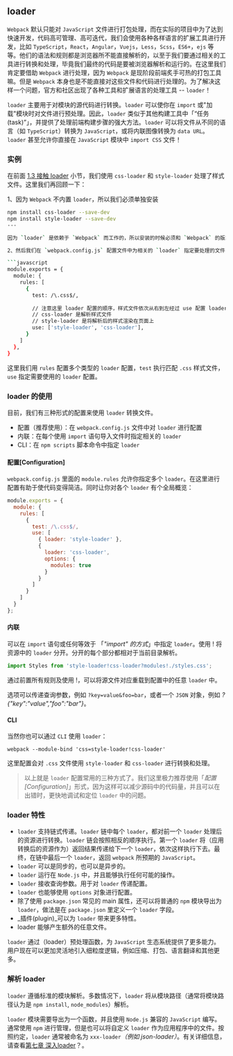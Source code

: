 ## loader

`Webpack` 默认只能对 `JavaScript` 文件进行打包处理，而在实际的项目中为了达到快速开发，代码高可管理、高可迭代，我们会使用各种各样语言的扩展工具进行开发，比如 `TypeScript`，`React`，`Angular`，`Vuejs`，`Less`，`Scss`，`ES6+`，`ejs` 等等。他们的语法和规则都是浏览器所不能直接解析的，以至于我们要通过相关的工具进行转换和处理，毕竟我们最终的代码是要被浏览器解析和运行的。在这里我们肯定要借助 `Webpack` 进行处理，因为 `Webpack` 是现阶段前端炙手可热的打包工具嘛。但是 `Webpack` 本身也是不能直接对这些文件和代码进行处理的。为了解决这样一个问题，官方和社区出现了各种工具和扩展语言的处理工具 -- `loader`！

`loader` 主要用于对模块的源代码进行转换。`loader` 可以使你在 `import` 或"加载"模块时对文件进行预处理。因此，`loader` 类似于其他构建工具中「“任务(task)”」，并提供了处理前端构建步骤的强大方法。`loader` 可以将文件从不同的语言（如 `TypeScript`）转换为 `JavaScript`，或将内联图像转换为 `data URL`。`loader` 甚至允许你直接在 `JavaScript` 模块中 `import CSS` 文件！

### 实例

在前面 [1.3 接触 loader](/di-yi-zhang-ru-men-pei-zhi/13-jie-hong-loader.md) 小节，我们使用 `css-loader` 和 `style-loader` 处理了样式文件。这里我们再回顾一下：

1、因为 `Webpack` 不内置 `loader`，所以我们必须单独安装

```bash
npm install css-loader --save-dev
npm install style-loader --save-dev
···

因为 `loader` 是依赖于 `Webpack` 而工作的，所以安装的时候必须和 `Webpack` 的版本匹配，否则可能在打包过程中会报错退出。

2、然后我们在 `webpack.config.js` 配置文件中为相关的 `loader` 指定要处理的文件

```javascript
module.exports = {
  module: {
    rules: [
      {
        test: /\.css$/,
        
        // 注意这里 loader 配置的顺序，样式文件依次从右到左经过 use 配置 loader 的处理
        // css-loader 是解析样式文件
        // style-loader 是将解析后的样式渲染在页面上
        use: ['style-loader', 'css-loader'],
      }
    ]
  },
}
```

这里我们用 `rules` 配置多个类型的 `loader` 配置，`test` 执行匹配 `.css` 样式文件，`use` 指定需要使用的 `loader` 配置。

### loader 的使用

目前，我们有三种形式的配置来使用 `loader` 转换文件。

- 配置（推荐使用）：在 `webpack.config.js` 文件中对 `loader` 进行配置
- 内联：在每个使用 `import` 语句导入文件时指定相关的 `loader`
- CLI：在 `npm scripts` 脚本命令中指定 `loader`

#### 配置[Configuration] 

`webpack.config.js` 里面的 `module.rules` 允许你指定多个 `loader`。在这里进行配置有助于使代码变得简洁。同时让你对各个 `loader` 有个全局概览：

```javascript
module.exports = {
  module: {
    rules: [
      {
        test: /\.css$/,
        use: [
          { loader: 'style-loader' },
          {
            loader: 'css-loader',
            options: {
              modules: true
            }
          }
        ]
      }
    ]
  }
};
```

#### 内联

可以在 `import` 语句或任何等效于 「_"import" 的方式_」中指定 `loader`。使用 ! 将资源中的 `loader` 分开。分开的每个部分都相对于当前目录解析。

```javascript
import Styles from 'style-loader!css-loader?modules!./styles.css';
```

通过前置所有规则及使用 !，可以将源文件对应重载到配置中的任意 `loader` 中。

选项可以传递查询参数，例如 `?key=value&foo=bar`，或者一个 `JSON` 对象，例如 _?{"key":"value","foo":"bar"}_。
  
#### CLI 

当然你也可以通过 `CLI` 使用 `loader`：

```
webpack --module-bind 'css=style-loader!css-loader'
```

这里配置会对 `.css` 文件使用 `style-loader` 和 `css-loader` 进行转换和处理。

> 以上就是 `loader` 配置常用的三种方式了。我们这里极力推荐使用「_配置[Configuration]_」形式，因为这样可以减少源码中的代码量，并且可以在出错时，更快地调试和定位 `loader` 中的问题。

### loader 特性

- `loader` 支持链式传递。`loader` 链中每个 `loader`，都对前一个 `loader` 处理后的资源进行转换。`loader` 链会按照相反的顺序执行。第一个 `loader` 将（应用转换后的资源作为）返回结果传递给下一个 `loader`，依次这样执行下去。最终，在链中最后一个 `loader`，返回 `webpack` 所预期的 `JavaScript`。
- `loader` 可以是同步的，也可以是异步的。
- `loader` 运行在 `Node.js` 中，并且能够执行任何可能的操作。
- `loader` 接收查询参数。用于对 `loader` 传递配置。
- `loader` 也能够使用 `options` 对象进行配置。
- 除了使用 `package.json` 常见的 main 属性，还可以将普通的 `npm` 模块导出为 `loader`，做法是在 `package.json` 里定义一个 `loader` 字段。
- _插件(plugin)_可以为 `loader` 带来更多特性。
- loader 能够产生额外的任意文件。

`loader` 通过（loader）预处理函数，为 `JavaScript` 生态系统提供了更多能力。 用户现在可以更加灵活地引入细粒度逻辑，例如压缩、打包、语言翻译和其他更多。

### 解析 loader

`loader` 遵循标准的模块解析。多数情况下，`loader` 将从模块路径（通常将模块路径认为是 `npm install`, `node_modules`）解析。

`loader` 模块需要导出为一个函数，并且使用 `Node.js` 兼容的 `JavaScript` 编写。通常使用 `npm` 进行管理，但是也可以将自定义 `loader` 作为应用程序中的文件。按照约定，`loader` 通常被命名为 `xxx-loader`_（例如 json-loader）_。有关详细信息，请查看[第七章 深入loader](/di-qi-zhang-shen-ru-loader.md)？。
